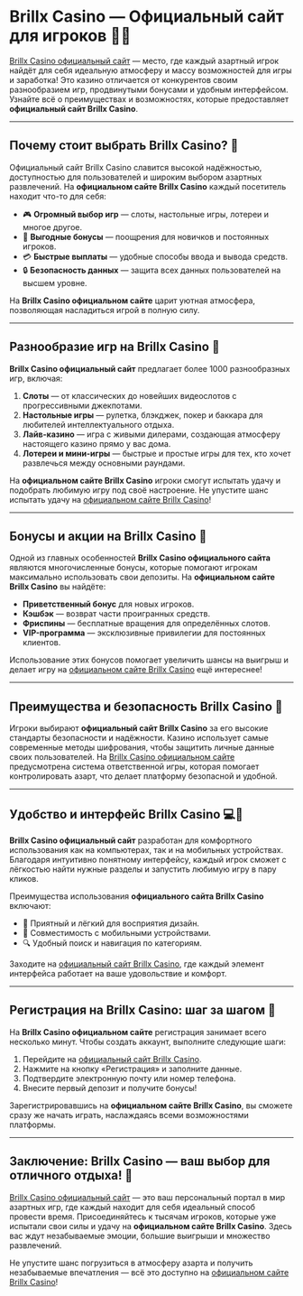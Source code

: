 # Brillx Casino — Официальный сайт для игроков 💸🎰

[Brillx Casino официальный сайт](https://brillx.pub/BRIVK) — место, где каждый азартный игрок найдёт для себя идеальную атмосферу и массу возможностей для игры и заработка! Это казино отличается от конкурентов своим разнообразием игр, продвинутыми бонусами и удобным интерфейсом. Узнайте всё о преимуществах и возможностях, которые предоставляет **официальный сайт Brillx Casino**.

---

## Почему стоит выбрать Brillx Casino? 🎲

Официальный сайт Brillx Casino славится высокой надёжностью, доступностью для пользователей и широким выбором азартных развлечений. На **официальном сайте Brillx Casino** каждый посетитель находит что-то для себя:

- 🎮 **Огромный выбор игр** — слоты, настольные игры, лотереи и многое другое.
- 🎁 **Выгодные бонусы** — поощрения для новичков и постоянных игроков.
- 💳 **Быстрые выплаты** — удобные способы ввода и вывода средств.
- 🔒 **Безопасность данных** — защита всех данных пользователей на высшем уровне.

На **Brillx Casino официальном сайте** царит уютная атмосфера, позволяющая насладиться игрой в полную силу.

---

## Разнообразие игр на Brillx Casino 🎰

**Brillx Casino официальный сайт** предлагает более 1000 разнообразных игр, включая:

1. **Слоты** — от классических до новейших видеослотов с прогрессивными джекпотами.
2. **Настольные игры** — рулетка, блэкджек, покер и баккара для любителей интеллектуального отдыха.
3. **Лайв-казино** — игра с живыми дилерами, создающая атмосферу настоящего казино прямо у вас дома.
4. **Лотереи и мини-игры** — быстрые и простые игры для тех, кто хочет развлечься между основными раундами.

На **официальном сайте Brillx Casino** игроки смогут испытать удачу и подобрать любимую игру под своё настроение. Не упустите шанс испытать удачу на [официальном сайте Brillx Casino](https://brillx.pub/BRIVK)!

---

## Бонусы и акции на Brillx Casino 🎉

Одной из главных особенностей **Brillx Casino официального сайта** являются многочисленные бонусы, которые помогают игрокам максимально использовать свои депозиты. На **официальном сайте Brillx Casino** вы найдёте:

- **Приветственный бонус** для новых игроков.
- **Кэшбэк** — возврат части проигранных средств.
- **Фриспины** — бесплатные вращения для определённых слотов.
- **VIP-программа** — эксклюзивные привилегии для постоянных клиентов.

Использование этих бонусов помогает увеличить шансы на выигрыш и делает игру на [официальном сайте Brillx Casino](https://brillx.pub/BRIVK) ещё интереснее!

---

## Преимущества и безопасность Brillx Casino 🔐

Игроки выбирают **официальный сайт Brillx Casino** за его высокие стандарты безопасности и надёжности. Казино использует самые современные методы шифрования, чтобы защитить личные данные своих пользователей. На [Brillx Casino официальном сайте](https://brillx.pub/BRIVK) предусмотрена система ответственной игры, которая помогает контролировать азарт, что делает платформу безопасной и удобной.

---

## Удобство и интерфейс Brillx Casino 💻📱

**Brillx Casino официальный сайт** разработан для комфортного использования как на компьютерах, так и на мобильных устройствах. Благодаря интуитивно понятному интерфейсу, каждый игрок сможет с лёгкостью найти нужные разделы и запустить любимую игру в пару кликов.

Преимущества использования **официального сайта Brillx Casino** включают:

- 🎨 Приятный и лёгкий для восприятия дизайн.
- 📱 Совместимость с мобильными устройствами.
- 🔍 Удобный поиск и навигация по категориям.

Заходите на [официальный сайт Brillx Casino](https://brillx.pub/BRIVK), где каждый элемент интерфейса работает на ваше удовольствие и комфорт.

---

## Регистрация на Brillx Casino: шаг за шагом 📝

На **Brillx Casino официальном сайте** регистрация занимает всего несколько минут. Чтобы создать аккаунт, выполните следующие шаги:

1. Перейдите на [официальный сайт Brillx Casino](https://brillx.pub/BRIVK).
2. Нажмите на кнопку «Регистрация» и заполните данные.
3. Подтвердите электронную почту или номер телефона.
4. Внесите первый депозит и получите бонусы!

Зарегистрировавшись на **официальном сайте Brillx Casino**, вы сможете сразу же начать играть, наслаждаясь всеми возможностями платформы.

---

## Заключение: Brillx Casino — ваш выбор для отличного отдыха! 🌟

[Brillx Casino официальный сайт](https://brillx.pub/BRIVK) — это ваш персональный портал в мир азартных игр, где каждый находит для себя идеальный способ провести время. Присоединяйтесь к тысячам игроков, которые уже испытали свои силы и удачу на **официальном сайте Brillx Casino**. Здесь вас ждут незабываемые эмоции, большие выигрыши и множество развлечений.

Не упустите шанс погрузиться в атмосферу азарта и получить незабываемые впечатления — всё это доступно на [официальном сайте Brillx Casino](https://brillx.pub/BRIVK)!

